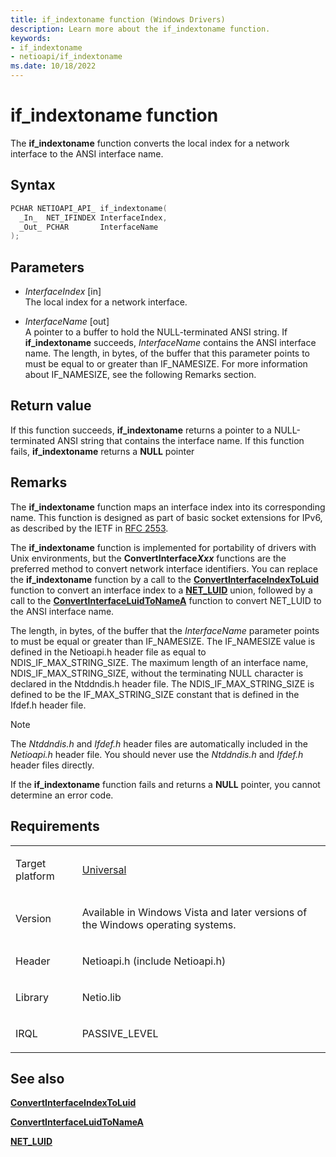 ```yaml
---
title: if_indextoname function (Windows Drivers)
description: Learn more about the if_indextoname function.
keywords:
- if_indextoname
- netioapi/if_indextoname
ms.date: 10/18/2022
---
```


# if\_indextoname function

The **if\_indextoname** function converts the local index for a network interface to the ANSI interface name.

## Syntax

``` c++
PCHAR NETIOAPI_API_ if_indextoname(
  _In_  NET_IFINDEX InterfaceIndex,
  _Out_ PCHAR       InterfaceName
);
```

## Parameters

- *InterfaceIndex* \[in\]  
   The local index for a network interface.

- *InterfaceName* \[out\]  
   A pointer to a buffer to hold the NULL-terminated ANSI string. If **if\_indextoname** succeeds, *InterfaceName* contains the ANSI interface name. The length, in bytes, of the buffer that this parameter points to must be equal to or greater than IF\_NAMESIZE. For more information about IF\_NAMESIZE, see the following Remarks section.

## Return value

If this function succeeds, **if\_indextoname** returns a pointer to a NULL-terminated ANSI string that contains the interface name. If this function fails, **if\_indextoname** returns a **NULL** pointer

## Remarks

The **if\_indextoname** function maps an interface index into its corresponding name. This function is designed as part of basic socket extensions for IPv6, as described by the IETF in [RFC 2553](https://www.ietf.org/rfc/rfc2553.txt).

The **if\_indextoname** function is implemented for portability of drivers with Unix environments, but the **ConvertInterface*Xxx*** functions are the preferred method to convert network interface identifiers. You can replace the **if\_indextoname** function by a call to the [**ConvertInterfaceIndexToLuid**](convertinterfaceindextoluid.md) function to convert an interface index to a [**NET\_LUID**](net-luid-value.md) union, followed by a call to the [**ConvertInterfaceLuidToNameA**](convertinterfaceluidtonamea.md) function to convert NET\_LUID to the ANSI interface name.

The length, in bytes, of the buffer that the *InterfaceName* parameter points to must be equal or greater than IF\_NAMESIZE. The IF\_NAMESIZE value is defined in the Netioapi.h header file as equal to NDIS\_IF\_MAX\_STRING\_SIZE. The maximum length of an interface name, NDIS\_IF\_MAX\_STRING\_SIZE, without the terminating NULL character is declared in the Ntddndis.h header file. The NDIS\_IF\_MAX\_STRING\_SIZE is defined to be the IF\_MAX\_STRING\_SIZE constant that is defined in the Ifdef.h header file.

> [!NOTE]
> The *Ntddndis.h* and *Ifdef.h* header files are automatically included in the *Netioapi.h* header file. You should never use the *Ntddndis.h* and *Ifdef.h* header files directly.

If the **if\_indextoname** function fails and returns a **NULL** pointer, you cannot determine an error code.

## Requirements

<table>
<tbody>
<tr class="odd">
<td><p>Target platform</p></td>
<td><a href="/windows-hardware/drivers/develop/target-platforms">Universal</a></td>
</tr>
<tr class="even">
<td><p>Version</p></td>
<td><p>Available in Windows Vista and later versions of the Windows operating systems.</p></td>
</tr>
<tr class="odd">
<td><p>Header</p></td>
<td>Netioapi.h (include Netioapi.h)</td>
</tr>
<tr class="even">
<td><p>Library</p></td>
<td>Netio.lib</td>
</tr>
<tr class="odd">
<td><p>IRQL</p></td>
<td><p>PASSIVE_LEVEL</p></td>
</tr>
</tbody>
</table>

## See also

[**ConvertInterfaceIndexToLuid**](convertinterfaceindextoluid.md)

[**ConvertInterfaceLuidToNameA**](convertinterfaceluidtonamea.md)

[**NET\_LUID**](net-luid-value.md)
